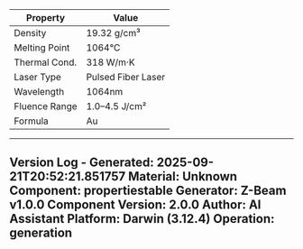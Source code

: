 | Property | Value |
|----------|-------|
| Density | 19.32 g/cm³ |
| Melting Point | 1064°C |
| Thermal Cond. | 318 W/m·K |
| Laser Type | Pulsed Fiber Laser |
| Wavelength | 1064nm |
| Fluence Range | 1.0–4.5 J/cm² |
| Formula | Au |


---
Version Log - Generated: 2025-09-21T20:52:21.851757
Material: Unknown
Component: propertiestable
Generator: Z-Beam v1.0.0
Component Version: 2.0.0
Author: AI Assistant
Platform: Darwin (3.12.4)
Operation: generation
---